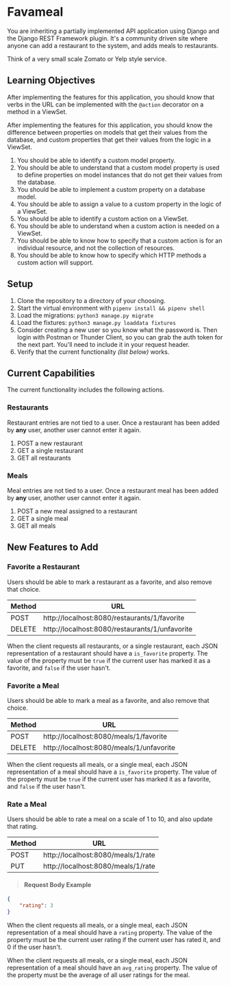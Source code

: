 # Favameal

You are inheriting a partially implemented API application using Django and the Django REST Framework plugin. It's a community driven site where anyone can add a restaurant to the system, and adds meals to restaurants.

Think of a very small scale Zomato or Yelp style service.

## Learning Objectives

After implementing the features for this application, you should know that verbs in the URL can be implemented with the `@action` decorator on a method in a ViewSet.

After implementing the features for this application, you should know the difference between properties on models that get their values from the database, and custom properties that get their values from the logic in a ViewSet.

1. You should be able to identify a custom model property.
1. You should be able to understand that a custom model property is used to define properties on model instances that do not get their values from the database.
1. You should be able to implement a custom property on a database model.
1. You should be able to assign a value to a custom property in the logic of a ViewSet.
1. You should be able to identify a custom action on a ViewSet.
1. You should be able to understand when a custom action is needed on a ViewSet.
1. You should be able to know how to specify that a custom action is for an individual resource, and not the collection of resources.
1. You should be able to know how to specify which HTTP methods a custom action will support.

## Setup

1. Clone the repository to a directory of your choosing.
2. Start the virtual environment with `pipenv install && pipenv shell`
3. Load the migrations: `python3 manage.py migrate`
4. Load the fixtures: `python3 manage.py loaddata fixtures`
5. Consider creating a new user so you know what the password is. Then login with Postman or Thunder Client, so you can grab the auth token for the next part. You'll need to include it in your request header.
6. Verify that the current functionality _(list below)_ works.

## Current Capabilities

The current functionality includes the following actions.

### Restaurants

Restaurant entries are not tied to a user. Once a restaurant has been added by **any** user, another user cannot enter it again.

1. POST a new restaurant
1. GET a single restaurant
1. GET all restaurants

### Meals

Meal entries are not tied to a user. Once a restaurant meal has been added by **any** user, another user cannot enter it again.

1. POST a new meal assigned to a restaurant
1. GET a single meal
1. GET all meals

## New Features to Add

### Favorite a Restaurant

Users should be able to mark a restaurant as a favorite, and also remove that choice.

| Method | URL |
|--------|-----|
| POST | http://localhost:8080/restaurants/1/favorite  |
| DELETE | http://localhost:8080/restaurants/1/unfavorite  |

When the client requests all restaurants, or a single restaurant, each JSON representation of a restaurant should have a `is_favorite` property. The value of the property must be `true` if the current user has marked it as a favorite, and `false` if the user hasn't.

### Favorite a Meal

Users should be able to mark a meal as a favorite, and also remove that choice.

| Method | URL |
|--------|-----|
| POST | http://localhost:8080/meals/1/favorite  |
| DELETE | http://localhost:8080/meals/1/unfavorite  |

When the client requests all meals, or a single meal, each JSON representation of a meal should have a `is_favorite` property. The value of the property must be `true` if the current user has marked it as a favorite, and `false` if the user hasn't.

### Rate a Meal

Users should be able to rate a meal on a scale of 1 to 10, and also update that rating.

| Method | URL |
|--------|-----|
| POST | http://localhost:8080/meals/1/rate  |
| PUT | http://localhost:8080/meals/1/rate  |

> #### Request Body Example

```json
{
    "rating": 3
}
```

When the client requests all meals, or a single meal, each JSON representation of a meal should have a `rating` property. The value of the property must be the current user rating if the current user has rated it, and 0 if the user hasn't.

When the client requests all meals, or a single meal, each JSON representation of a meal should have an `avg_rating` property. The value of the property must be the average of all user ratings for the meal.
